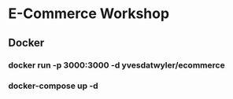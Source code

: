 # E-Commerce Workshop
## Docker
### docker run -p 3000:3000 -d yvesdatwyler/ecommerce
### docker-compose up -d
